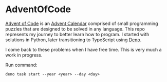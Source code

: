 # AdventOfCode

[Advent of Code](https://adventofcode.com) is an
[Advent Calendar](https://en.wikipedia.org/wiki/Advent_calendar) comprised of
small programming puzzles that are designed to be solved in any language. This
repo represents my journey to better learn how to program. I started with
solutions in Python, later transitioning to TypeScript using
[Deno](https://deno.land/).

I come back to these problems when I have free time. This is very much a work in
progress.

Run command:
```
deno task start --year <year> --day <day>
```
